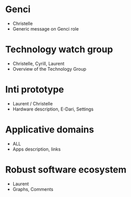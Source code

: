 # Genci
* Christelle  
* Generic message on Genci role

# Technology watch group
* Christelle, Cyrill, Laurent  
* Overview of the Technology Group

# Inti prototype
* Laurent / Christelle
* Hardware description, E-Dari, Settings

# Applicative domains
* ALL
* Apps description, links

 # Robust software ecosystem
 * Laurent
 * Graphs, Comments
